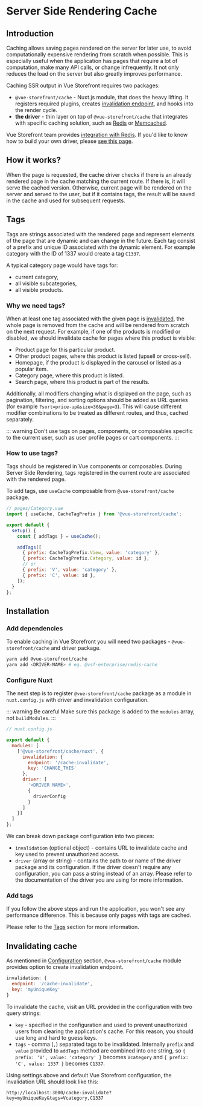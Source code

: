 # Server Side Rendering Cache

## Introduction

Caching allows saving pages rendered on the server for later use, to avoid computationally expensive rendering from scratch when possible. This is especially useful when the application has pages that require a lot of computation, make many API calls, or change infrequently. It not only reduces the load on the server but also greatly improves performance.

Caching SSR output in Vue Storefront requires two packages:
* `@vue-storefront/cache` - Nuxt.js module, that does the heavy lifting. It registers required plugins, creates [invalidation endpoint](#invalidating-cache), and hooks into the render cycle. 
* **the driver** - thin layer on top of `@vue-storefront/cache` that integrates with specific caching solution, such as [Redis](https://redis.io/) or [Memcached](https://memcached.org/).

Vue Storefront team provides [integration with Redis](../integrations/redis-cache.md). If you'd like to know how to build your own driver, please [see this page](../integrate/cache-driver.md).

## How it works?

When the page is requested, the cache driver checks if there is an already rendered page in the cache matching the current route. If there is, it will serve the cached version. Otherwise, current page will be rendered on the server and served to the user, but if it contains tags, the result will be saved in the cache and used for subsequent requests.

## Tags

Tags are strings associated with the rendered page and represent elements of the page that are dynamic and can change in the future. Each tag consist of a prefix and unique ID associated with the dynamic element.
For example category with the ID of 1337 would create a tag `C1337`.

A typical category page would have tags for:
* current category,
* all visible subcategories,
* all visible products.

### Why we need tags?

When at least one tag associated with the given page is [invalidated](#invalidating-cache), the whole page is removed from the cache and will be rendered from scratch on the next request. For example, if one of the products is modified or disabled, we should invalidate cache for pages where this product is visible:
* Product page for this particular product.
* Other product pages, where this product is listed (upsell or cross-sell).
* Homepage, if the product is displayed in the carousel or listed as a popular item.
* Category page, where this product is listed.
* Search page, where this product is part of the results.

Additionally, all modifiers changing what is displayed on the page, such as pagination, filtering, and sorting options should be added as URL queries (for example `?sort=price-up&size=36&page=3`). This will cause different modifier combinations to be treated as different routes, and thus, cached separately.

::: warning
Don't use tags on pages, components, or composables specific to the current user, such as user profile pages or cart components.
:::

### How to use tags?

Tags should be registered in Vue components or composables. During Server Side Rendering, tags registered in the current route are associated with the rendered page.

To add tags, use `useCache` composable from `@vue-storefront/cache` package.

```javascript
// pages/Category.vue
import { useCache, CacheTagPrefix } from '@vue-storefront/cache';

export default {
  setup() {
    const { addTags } = useCache();

    addTags([
      { prefix: CacheTagPrefix.View, value: 'category' },
      { prefix: CacheTagPrefix.Category, value: id },
      // or
      { prefix: 'V', value: 'category' },
      { prefix: 'C', value: id },
    ]);
  }
};
```

## Installation

### Add dependencies

To enable caching in Vue Storefront you will need two packages - `@vue-storefront/cache` and driver package.

```sh
yarn add @vue-storefront/cache
yarn add <DRIVER-NAME> # eg. @vsf-enterprise/redis-cache
```

### Configure Nuxt

The next step is to register `@vue-storefront/cache` package as a module in `nuxt.config.js` with driver and invalidation configuration.

::: warning Be careful
Make sure this package is added to the `modules` array, not `buildModules`.
:::

```javascript
// nuxt.config.js

export default {
  modules: [
    ['@vue-storefront/cache/nuxt', {
      invalidation: {
        endpoint: '/cache-invalidate',
        key: 'CHANGE_THIS'
      },
      driver: [
        '<DRIVER NAME>',
        {
          driverConfig
        }
      ]
    }]
  ]
};
```

We can break down package configuration into two pieces:

* `invalidation` (optional object) - contains URL to invalidate cache and key used to prevent unauthorized access.
* `driver` (array or string) - contains the path to or name of the driver package and its configuration. If the driver doesn't require any configuration, you can pass a string instead of an array. Please refer to the documentation of the driver you are using for more information.

###  Add tags

If you follow the above steps and run the application, you won't see any performance difference. This is because only pages with tags are cached.

Please refer to the [Tags](#tags) section for more information.

## Invalidating cache

As mentioned in [Configuration](#configuration) section, `@vue-storefront/cache` module provides option to create invalidation endpoint.

```javascript
invalidation: {
  endpoint: '/cache-invalidate',
  key: 'myUniqueKey'
}
```

To invalidate the cache, visit an URL provided in the configuration with two query strings:

* `key` - specified in the configuration and used to prevent unauthorized users from clearing the application's cache. For this reason, you should use long and hard to guess keys.
* `tags` - comma (`,`) separated tags to be invalidated. Internally `prefix` and `value` provided to `addTags` method are combined into one string, so `{ prefix: 'V', value: 'category' }` becomes `Vcategory` and `{ prefix: 'C', value: 1337 }` becomes `C1337`.

Using settings above and default Vue Storefront configuration, the invalidation URL should look like this:

```
http://localhost:3000/cache-invalidate?key=myUniqueKey&tags=Vcategory,C1337
```
